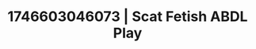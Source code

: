 ---
categories:
- Shibari art
- AI-generated
- Cosplay
- Sultry voice
- Pleasure activism
- Softcore vibes
- ASMR
- AI girlfriend fantasy
image: /assets/images/1746603046073.jpg
layout: post
seo:
  description: Featured content with premium Scat Fetish, ABDL Play. HD images available.
  keywords: Scat Fetish, ABDL Play
  og_image: /assets/images/1746603046073.jpg
  schema_type: VisualArtwork
tags:
- ABDL Play
- '#1746603046073'
- Scat Fetish
title: 1746603046073 | Scat Fetish ABDL Play
---